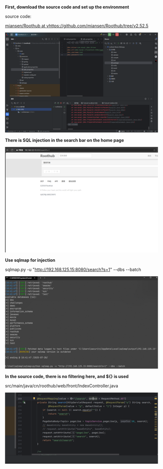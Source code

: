 **First, download the source code and set up the environment**

source code:

[miansen/Roothub at vhttps://github.com/miansen/Roothub/tree/v2.52.5](https://github.com/miansen/Roothub/tree/v2.5)

<img src="png/sql1.png">

**There is SQL injection in the search bar on the home page**

<img src="png/sql2.png">

**Use sqlmap for injection**

sqlmap.py -u "http://192.168.125.15:8080/search?s=1" --dbs --batch

<img src="png/sql3.png">

**In the source code, there is no filtering here, and ${} is used**

src/main/java/cn/roothub/web/front/IndexController.java

<img src="png/sql4.png">